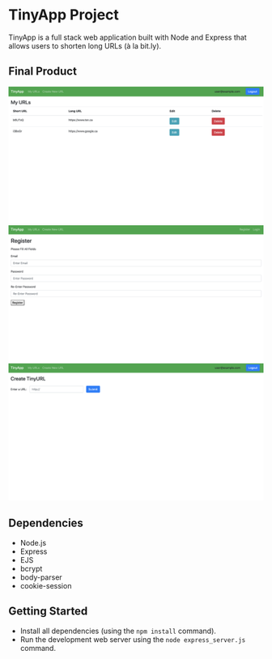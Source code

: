 # TinyApp Project

TinyApp is a full stack web application built with Node and Express that allows users to shorten long URLs (à la bit.ly).

## Final Product

!["Screenshot of Urls Page"](https://github.com/ericmcgrandle/tinyapp/blob/master/docs/urls-page.png?raw=true)
!["screenshot of Registration Page"](https://github.com/ericmcgrandle/tinyapp/blob/master/docs/register-page.png?raw=true)
!["Screenshot of Creating a New Url"](https://github.com/ericmcgrandle/tinyapp/blob/master/docs/new-url-page.png?raw=true)


## Dependencies

- Node.js
- Express
- EJS
- bcrypt
- body-parser
- cookie-session

## Getting Started

- Install all dependencies (using the `npm install` command).
- Run the development web server using the `node express_server.js` command.
